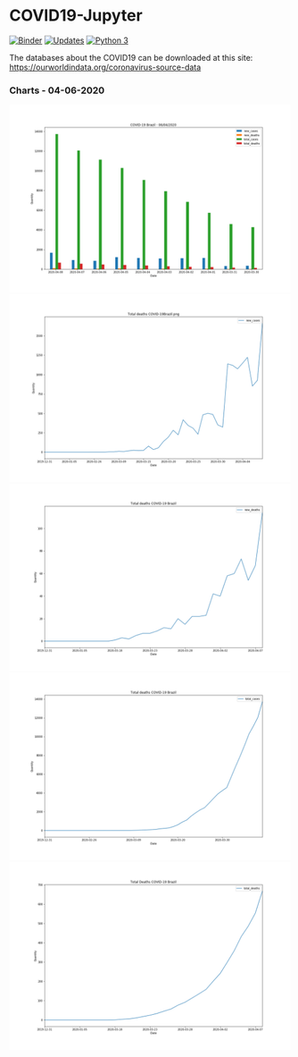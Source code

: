 # COVID19-Jupyter

[![Binder](https://mybinder.org/badge_logo.svg)](https://mybinder.org/v2/gh/WanderWashington/COVID19-Jupyter/master)
[![Updates](https://pyup.io/repos/github/WanderWashington/COVID19-Jupyter/shield.svg)](https://pyup.io/repos/github/WanderWashington/COVID19-Jupyter/)
[![Python 3](https://pyup.io/repos/github/WanderWashington/COVID19-Jupyter/python-3-shield.svg)](https://pyup.io/repos/github/WanderWashington/COVID19-Jupyter/)


The databases about the COVID19 can be downloaded at this site: https://ourworldindata.org/coronavirus-source-data


### Charts - 04-06-2020
![COVID-19 Brazil - 04-06-2020](https://github.com/WanderWashington/COVID19-Jupyter/blob/master/Charts/BrazilCasesPerDay.png)
![New Cases Brazil - 04-06-2020](https://github.com/WanderWashington/COVID19-Jupyter/blob/master/Charts/NewCases/Brazil%20-%20COVID19.png)
![New Deaths Brazil - 04-06-2020](https://github.com/WanderWashington/COVID19-Jupyter/blob/master/Charts/NewDeaths/Brazil%20-%20COVID19.png)
![Total Cases Brazil - 04-06-2020](https://github.com/WanderWashington/COVID19-Jupyter/blob/master/Charts/TotalCases/Brazil%20-%20COVID19.png)
![Total Deaths Brazil - 04-06-2020](https://github.com/WanderWashington/COVID19-Jupyter/blob/master/Charts/TotalDeaths/Brazil%20-%20COVID19.png)





